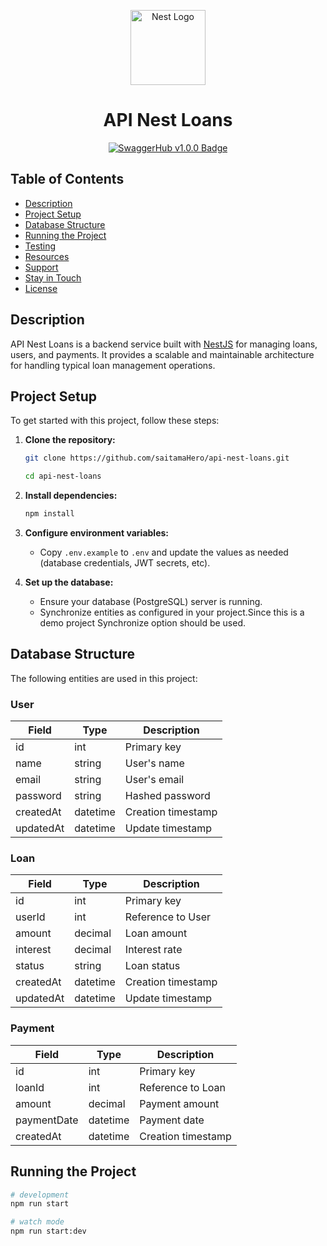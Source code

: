 <p align="center">
  <img src="https://nestjs.com/img/logo-small.svg" width="120" alt="Nest Logo" />
</p>

<h1 align="center">API Nest Loans</h1>

<p align="center">
<a href="https://app.swaggerhub.com/apis/1111172/BANFONDESA-Loans-API/1.0.0">
  <img src="https://img.shields.io/badge/SwaggerHub-v1.0.0-blue.svg" alt="SwaggerHub v1.0.0 Badge">
</a>
</p>

## Table of Contents

- [Description](#description)
- [Project Setup](#project-setup)
- [Database Structure](#database-structure)
- [Running the Project](#running-the-project)
- [Testing](#testing)
- [Resources](#resources)
- [Support](#support)
- [Stay in Touch](#stay-in-touch)
- [License](#license)

## Description

API Nest Loans is a backend service built with [NestJS](https://nestjs.com/) for managing loans, users, and payments. It provides a scalable and maintainable architecture for handling typical loan management operations.

## Project Setup

To get started with this project, follow these steps:

1. **Clone the repository:**

   ```bash
   git clone https://github.com/saitamaHero/api-nest-loans.git

   cd api-nest-loans
   ```

2. **Install dependencies:**

   ```bash
   npm install
   ```

3. **Configure environment variables:**
   - Copy `.env.example` to `.env` and update the values as needed (database credentials, JWT secrets, etc).

4. **Set up the database:**
   - Ensure your database (PostgreSQL) server is running.
   - Synchronize entities as configured in your project.Since this is a demo project Synchronize option should be used.

## Database Structure

The following entities are used in this project:

### User

| Field     | Type     | Description        |
| --------- | -------- | ------------------ |
| id        | int      | Primary key        |
| name      | string   | User's name        |
| email     | string   | User's email       |
| password  | string   | Hashed password    |
| createdAt | datetime | Creation timestamp |
| updatedAt | datetime | Update timestamp   |

### Loan

| Field     | Type     | Description        |
| --------- | -------- | ------------------ |
| id        | int      | Primary key        |
| userId    | int      | Reference to User  |
| amount    | decimal  | Loan amount        |
| interest  | decimal  | Interest rate      |
| status    | string   | Loan status        |
| createdAt | datetime | Creation timestamp |
| updatedAt | datetime | Update timestamp   |

### Payment

| Field     | Type     | Description        |
| --------- | -------- | ------------------ |
| id        | int      | Primary key        |
| loanId    | int      | Reference to Loan  |
| amount    | decimal  | Payment amount     |
| paymentDate    | datetime | Payment date       |
| createdAt | datetime | Creation timestamp |

## Running the Project

```bash
# development
npm run start

# watch mode
npm run start:dev
```
